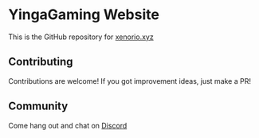 # YingaGaming Website
This is the GitHub repository for [xenorio.xyz](https://xenorio.xyz)

## Contributing
Contributions are welcome! If you got improvement ideas, just make a PR!

## Community
Come hang out and chat on [Discord](https://discord.yinga.games)